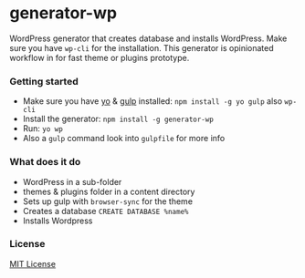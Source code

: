 # generator-wp

WordPress generator that creates database and installs WordPress. Make sure you have `wp-cli` for the installation. This generator is opinionated workflow in for fast theme or plugins prototype.

### Getting started
- Make sure you have [yo](https://github.com/yeoman/yo) & [gulp](https://github.com/gulpjs/gulp/blob/master/docs/getting-started.md) installed:
    `npm install -g yo gulp` also `wp-cli`
- Install the generator: `npm install -g generator-wp`
- Run: `yo wp`
- Also a `gulp` command look into `gulpfile` for more info

### What does it do
- WordPress in a sub-folder
- themes & plugins folder in a content directory
- Sets up gulp with `browser-sync` for the theme
- Creates a database `CREATE DATABASE %name%`
- Installs Wordpress

### License
[MIT License](https://github.com/tikot/generator-wp/blob/master/LICENSE)